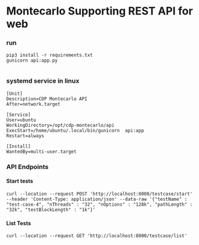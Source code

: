 # Montecarlo Supporting REST API for web

### run

```
pip3 install -r requirements.txt
gunicorn api:app.py


```
### systemd service in linux

```
[Unit]
Description=CDP Montecarlo API
After=network.target

[Service]
User=ubuntu
WorkingDirectory=/opt/cdp-montecarlo/api
ExecStart=/home/ubuntu/.local/bin/gunicorn  api:app
Restart=always

[Install]
WantedBy=multi-user.target
```


### API Endpoints


#### Start tests
```
curl --location --request POST 'http://localhost:8000/testcase/start' --header 'Content-Type: application/json' --data-raw '{"testName" : "test-case-4", "nThreads" : "32", "nOptions" : "128k", "pathLength" : "32k", "testBlockLength" : "1k"}'
```
#### List Tests
```
curl --location --request GET 'http://localhost:8000/testcase/list'
```

